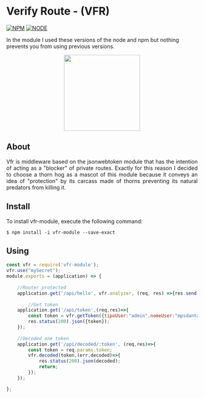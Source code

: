# Verify Route - (VFR)

[![NPM](https://img.shields.io/badge/npm-v5.6.0-blue.svg?style=for-the-badge)](https://www.npmjs.com/) 
[![NODE](https://img.shields.io/badge/node-v9.0.0-blue.svg?style=for-the-badge)](https://nodejs.org/en//)

In the module I used these versions of the node and npm but nothing prevents you from using previous versions.

<p align="center"> 
 <img width="200px;" src="https://cdn.pixabay.com/photo/2014/04/03/10/09/hedgehog-309958_640.png">
</p>


## About
 
<div style="text-align: justify"> 
Vfr is middleware based on the jsonwebtoken module that has the intention of acting as a "blocker" of private routes. Exactly for this reason I decided to choose a thorn hog as a mascot of this module because it conveys an idea of "protection" by its carcass made of thorns preventing its natural predators from killing it.
</div>

## Install

To install vfr-module, execute the following command:

`$ npm install -i vfr-module --save-exact`

## Using

```js
const vfr = require('vfr-module');
vfr.use("mySecret");
module.exports = (application) => {
	
	//Router protected	
	application.get('/api/hello', vfr.analyzer, (req, res) =>{res.send('Hello');});	
	
        //Get token
	application.get('/api/token',(req,res)=>{
		const token = vfr.getToken({tipoUser:"admin",nomeUser:"mpsdantas"},36);
		res.status(200).json({token});
	});
	
	//Decoded one token
	application.get('/api/decoded/:token', (req,res)=>{
		const token = req.params.token;
		vfr.decoded(token,(err,decoded)=>{
			res.status(200).json(decoded);
			return;
		});	
	});

};
```

